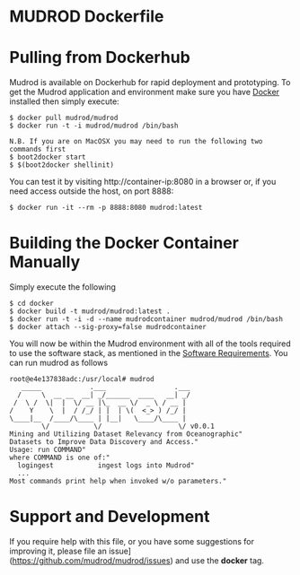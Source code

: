 # MUDROD Dockerfile

# Pulling from Dockerhub
Mudrod is available on Dockerhub for rapid deployment and prototyping.
To get the Mudrod application and environment make sure you have [Docker](https://www.docker.com/) installed then simply execute:
```
$ docker pull mudrod/mudrod
$ docker run -t -i mudrod/mudrod /bin/bash

N.B. If you are on MacOSX you may need to run the following two commands first
$ boot2docker start
$ $(boot2docker shellinit)
```
You can test it by visiting http://container-ip:8080 in a browser or, if you need access outside the host, on port 8888:
```
$ docker run -it --rm -p 8888:8080 mudrod:latest
```

# Building the Docker Container Manually
Simply execute the following
```
$ cd docker
$ docker build -t mudrod/mudrod:latest .
$ docker run -t -i -d --name mudrodcontainer mudrod/mudrod /bin/bash
$ docker attach --sig-proxy=false mudrodcontainer
```
You will now be within the Mudrod environment with all of the tools required to use the software stack, as mentioned in the [Software Requirements](https://github.com/mudrod/mudrod#software-requirements).
You can run mudrod as follows
```
root@e4e137838adc:/usr/local# mudrod
   _____            .___                 .___
  /     \  __ __  __| _/______  ____   __| _/
 /  \ /  \|  |  \/ __ |\_  __ \/  _ \ / __ | 
/    Y    \  |  / /_/ | |  | \(  <_> ) /_/ | 
\____|__  /____/\____ | |__|   \____/\____ | 
        \/           \/                   \/ v0.0.1
Mining and Utilizing Dataset Relevancy from Oceanographic"
Datasets to Improve Data Discovery and Access."
Usage: run COMMAND"
where COMMAND is one of:"
  logingest           ingest logs into Mudrod"
  ...
Most commands print help when invoked w/o parameters."
```

# Support and Development
If you require help with this file, or you have some suggestions
for improving it, please file an issue](https://github.com/mudrod/mudrod/issues)
and use the **docker** tag.